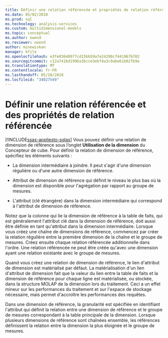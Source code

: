 ```yaml
---
title: Définir une relation référencée et propriétés de relation référencée | Documents Microsoft
ms.date: 05/02/2018
ms.prod: sql
ms.technology: analysis-services
ms.custom: multidimensional-models
ms.topic: conceptual
ms.author: owend
ms.reviewer: owend
author: minewiskan
manager: kfile
ms.openlocfilehash: e3fe03648977cd15bb59a7e24290cf441967b702
ms.sourcegitcommit: c12a7416d1996a3bcce3ebf4a3c9abe61b02fb9e
ms.translationtype: MT
ms.contentlocale: fr-FR
ms.lasthandoff: 05/10/2018
ms.locfileid: "34027549"
---
```

# <a name="define-a-referenced-relationship-and-referenced-relationship-properties"></a>Définir une relation référencée et des propriétés de relation référencée
[!INCLUDE[ssas-appliesto-sqlas](../../includes/ssas-appliesto-sqlas.md)]
  Vous pouvez définir une relation de dimension de référence sous l’onglet **Utilisation de la dimension** du Concepteur de cube. Pour définir la relation de dimension de référence, spécifiez les éléments suivants :  
  
-   La dimension intermédiaire à joindre. Il peut s'agir d'une dimension régulière ou d'une autre dimension de référence.  
  
-   Attribut de dimension de référence qui définit le niveau le plus bas où la dimension est disponible pour l'agrégation par rapport au groupe de mesures.  
  
-   L'attribut (clé étrangère) dans la dimension intermédiaire qui correspond à l'attribut de dimension de référence.  
  
 Notez que la colonne qui lie la dimension de référence à la table de faits, qui est généralement l'attribut clé dans la dimension de référence, doit aussi être définie en tant qu'attribut dans la dimension intermédiaire. Lorsque vous créez une chaîne de dimensions de référence, commencez par créer la relation régulière entre la première dimension de la chaîne et le groupe de mesures. Créez ensuite chaque relation référencée additionnelle dans l'ordre. Une relation référencée ne peut être créée qu'avec une dimension ayant une relation existante avec le groupe de mesures.  
  
 Quand vous créez une relation de dimension de référence, le lien d'attribut de dimension est matérialisé par défaut. La matérialisation d'un lien d'attribut de dimension fait que la valeur du lien entre la table de faits et la dimension de référence pour chaque ligne est matérialisée, ou stockée, dans la structure MOLAP de la dimension lors du traitement. Ceci a un effet mineur sur les performances du traitement et sur l'espace de stockage nécessaire, mais permet d'accroître les performances des requêtes.  
  
 Dans une dimension de référence, la granularité est spécifiée en identifiant l'attribut qui définit la relation entre une dimension de référence et le groupe de mesures correspondant à la table principale de la dimension. Lorsque plusieurs dimensions de référence sont chaînées ensemble, les références définissent la relation entre la dimension la plus éloignée et le groupe de mesures.  
  
  
